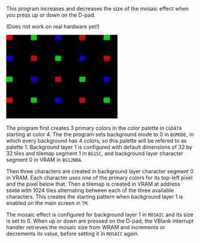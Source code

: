 This program increases and decreases the size of the mosaic effect when you press up or down on the D-pad.

(Does not work on real hardware yet!)

![screenshot](screenshot.png?raw=true "screenshot")

The program first creates 3 primary colors in the color palette in `CGDATA` starting at color 4. The the program sets background mode to 0 in `BGMODE`, in which every background has 4 colors, so this palette will be refered to as palette 1. Background layer 1 is configured with default dimensions of 32 by 32 tiles and tilemap segment 1 in `BG1SC`, and background layer character segment 0 in VRAM in `BG12NBA`.

Then three characters are created in background layer character segment 0 in VRAM. Each character uses one of the primary colors for its top-left pixel and the pixel below that. Then a tilemap is created in VRAM at address `$0400` with 1024 tiles alternating between each of the three available characters. This creates the starting pattern when background layer 1 is enabled on the main screen in `TM`.

The mosaic effect is configured for background layer 1 in `MOSAIC` and its size is set to 0. When up or down are pressed on the D-pad, the VBlank interrupt handler retrieves the mosaic size from WRAM and increments or decrements its value, before setting it in `MOSAIC` again.
